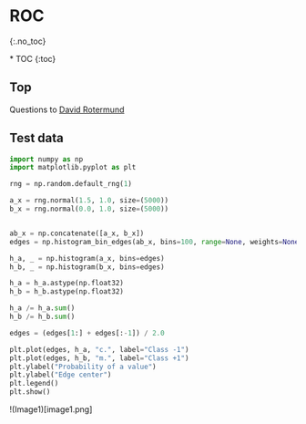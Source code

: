 # ROC
{:.no_toc}

<nav markdown="1" class="toc-class">
* TOC
{:toc}
</nav>

## Top

Questions to [David Rotermund](mailto:davrot@uni-bremen.de)

## Test data

```python
import numpy as np
import matplotlib.pyplot as plt

rng = np.random.default_rng(1)

a_x = rng.normal(1.5, 1.0, size=(5000))
b_x = rng.normal(0.0, 1.0, size=(5000))


ab_x = np.concatenate([a_x, b_x])
edges = np.histogram_bin_edges(ab_x, bins=100, range=None, weights=None)

h_a, _ = np.histogram(a_x, bins=edges)
h_b, _ = np.histogram(b_x, bins=edges)

h_a = h_a.astype(np.float32)
h_b = h_b.astype(np.float32)

h_a /= h_a.sum()
h_b /= h_b.sum()

edges = (edges[1:] + edges[:-1]) / 2.0

plt.plot(edges, h_a, "c.", label="Class -1")
plt.plot(edges, h_b, "m.", label="Class +1")
plt.ylabel("Probability of a value")
plt.ylabel("Edge center")
plt.legend()
plt.show()
```

!(Image1)[image1.png]

```python
```


```shell
```
